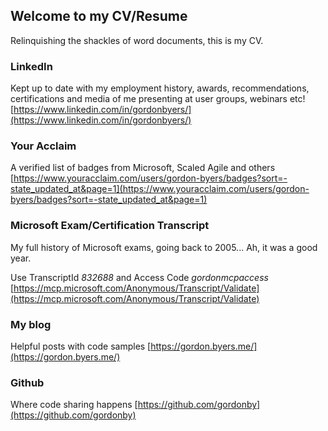 ## Welcome to my CV/Resume
Relinquishing the shackles of word documents, this is my CV.

### LinkedIn
Kept up to date with my employment history, awards, recommendations, certifications and media of me presenting at user groups, webinars etc!
[https://www.linkedin.com/in/gordonbyers/](https://www.linkedin.com/in/gordonbyers/)

### Your Acclaim
A verified list of badges from Microsoft, Scaled Agile and others
[https://www.youracclaim.com/users/gordon-byers/badges?sort=-state_updated_at&page=1](https://www.youracclaim.com/users/gordon-byers/badges?sort=-state_updated_at&page=1)

### Microsoft Exam/Certification Transcript
My full history of Microsoft exams, going back to 2005... Ah, it was a good year.

Use TranscriptId *832688* and Access Code *gordonmcpaccess*
[https://mcp.microsoft.com/Anonymous/Transcript/Validate](https://mcp.microsoft.com/Anonymous/Transcript/Validate)

### My blog
Helpful posts with code samples
[https://gordon.byers.me/](https://gordon.byers.me/)

### Github
Where code sharing happens
[https://github.com/gordonby](https://github.com/gordonby)
